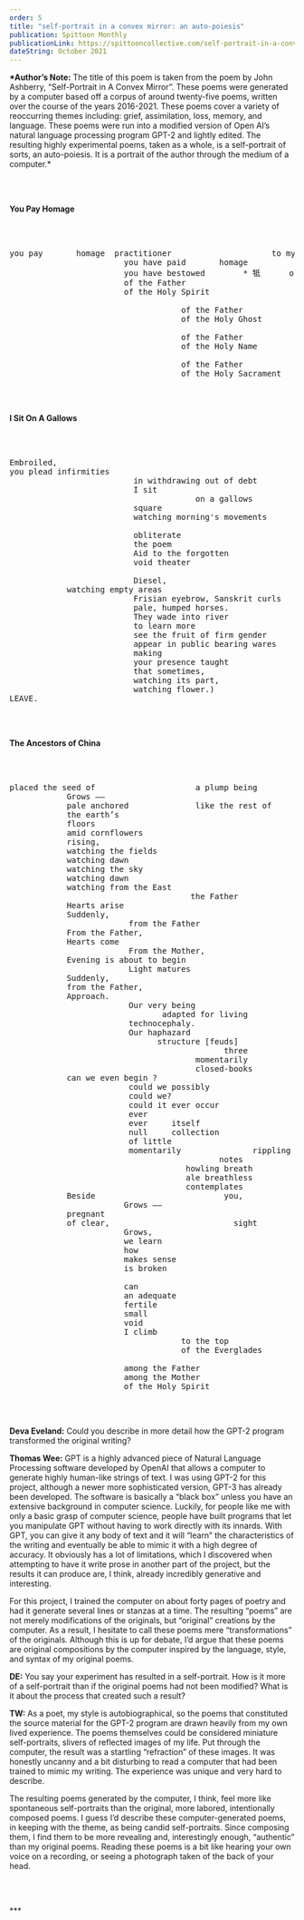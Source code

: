 ```yaml
---
order: 5
title: "self-portrait in a convex mirror: an auto-poiesis"
publication: Spittoon Monthly
publicationLink: https://spittooncollective.com/self-portrait-in-a-convex-mirror-an-auto-poiesis/
dateString: October 2021
---
```

**\*Author’s Note:** The title of this poem is taken from the poem by John Ashberry, “Self-Portrait in A Convex Mirror”. These poems were generated by a computer based off a corpus of around twenty-five poems, written over the course of the years 2016-2021. These poems cover a variety of reoccurring themes including: grief, assimilation, loss, memory, and language. These poems were run into a modified version of Open AI’s natural language processing program GPT-2 and lightly edited. The resulting highly experimental poems, taken as a whole, is a self-portrait of sorts, an auto-poiesis. It is a portrait of the author through the medium of a computer.*

<br><br>

**You Pay Homage**

<br><br>

<pre>
you pay       homage  practitioner                     to my name
                        you have paid       homage                 to your family
                        you have bestowed        * 牴      on                  one
                        of the Father                             of the Son
                        of the Holy Spirit

                                    of the Father                             of the Son
                                    of the Holy Ghost

                                    of the Father                             of the Son
                                    of the Holy Name

                                    of the Father                of the Son
                                    of the Holy Sacrament
</pre>

<br><br>

**I Sit On A Gallows**

<br><br>

<pre>
Embroiled,
you plead infirmities
                          in withdrawing out of debt
                          I sit
                                       on a gallows
                          square
                          watching morning's movements

                          obliterate
                          the poem
                          Aid to the forgotten
                          void theater

                          Diesel,
            watching empty areas
                          Frisian eyebrow, Sanskrit curls
                          pale, humped horses.
                          They wade into river
                          to learn more
                          see the fruit of firm gender
                          appear in public bearing wares
                          making
                          your presence taught
                          that sometimes,
                          watching its part,
                          watching flower.)
LEAVE.
</pre>

<br><br>

**The Ancestors of China**

<br><br>

<pre>
placed the seed of                     a plump being
            Grows ——
            pale anchored              like the rest of
            the earth’s
            floors
            amid cornflowers
            rising,
            watching the fields
            watching dawn
            watching the sky
            watching dawn
            watching from the East
                                      the Father
            Hearts arise
            Suddenly,
                         from the Father
            From the Father,
            Hearts come
                         From the Mother,
            Evening is about to begin
                         Light matures
            Suddenly,
            from the Father,
            Approach.
                         Our very being
                                adapted for living
                         technocephaly.
                         Our haphazard
                               structure [feuds]
                                             three
                                       momentarily
                                       closed-books
            can we even begin ?
                         could we possibly
                         could we?
                         could it ever occur
                         ever
                         ever     itself
                         null     collection
                         of little
                         momentarily               rippling ripples
                                            notes
                                     howling breath
                                     ale breathless
                                     contemplates               the Problem of Evil
            Beside                           you,                 a plump being
                        Grows ——
            pregnant
            of clear,                          sight
                        Grows,
                        we learn
                        how
                        makes sense
                        is broken

                        can
                        an adequate
                        fertile
                        small
                        void
                        I climb
                                    to the top
                                    of the Everglades

                        among the Father
                        among the Mother
                        of the Holy Spirit
</pre>

<br><br>

**Deva Eveland:** Could you describe in more detail how the GPT-2 program transformed the original writing?

**Thomas Wee:** GPT is a highly advanced piece of Natural Language Processing software developed by OpenAI that allows a computer to generate highly human-like strings of text. I was using GPT-2 for this project, although a newer more sophisticated version, GPT-3 has already been developed. The software is basically a “black box” unless you have an extensive background in computer science. Luckily, for people like me with only a basic grasp of computer science, people have built programs that let you manipulate GPT without having to work directly with its innards. With GPT, you can give it any body of text and it will “learn” the characteristics of the writing and eventually be able to mimic it with a high degree of accuracy. It obviously has a lot of limitations, which I discovered when attempting to have it write prose in another part of the project, but the results it can produce are, I think, already incredibly generative and interesting.

For this project, I trained the computer on about forty pages of poetry and had it generate several lines or stanzas at a time. The resulting “poems” are not merely modifications of the originals, but “original” creations by the computer. As a result, I hesitate to call these poems mere “transformations” of the originals. Although this is up for debate, I’d argue that these poems are original compositions by the computer inspired by the language, style, and syntax of my original poems.

**DE:** You say your experiment has resulted in a self-portrait. How is it more of a self-portrait than if the original poems had not been modified? What is it about the process that created such a result?

**TW:** As a poet, my style is autobiographical, so the poems that constituted the source material for the GPT-2 program are drawn heavily from my own lived experience. The poems themselves could be considered miniature self-portraits, slivers of reflected images of my life. Put through the computer, the result was a startling “refraction” of these images. It was honestly uncanny and a bit disturbing to read a computer that had been trained to mimic my writing. The experience was unique and very hard to describe.

The resulting poems generated by the computer, I think, feel more like spontaneous self-portraits than the original, more labored, intentionally composed poems. I guess I’d describe these computer-generated poems, in keeping with the theme, as being candid self-portraits. Since composing them, I find them to be more revealing and, interestingly enough, “authentic” than my original poems. Reading these poems is a bit like hearing your own voice on a recording, or seeing a photograph taken of the back of your head.

<br><br>

\*\**

<br><br>
